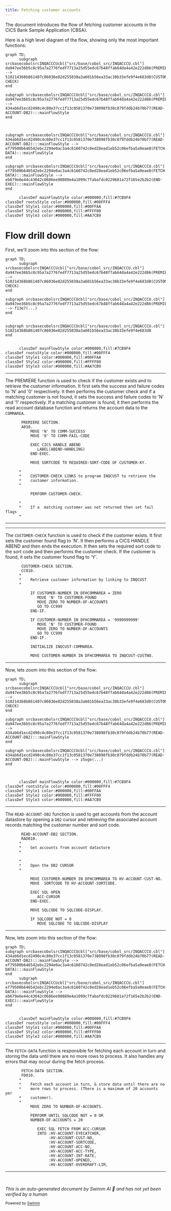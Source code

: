 ```yaml
---
title: Fetching customer accounts
---
```

The document introduces the flow of fetching customer accounts in the CICS Bank Sample Application (CBSA).

Here is a high level diagram of the flow, showing only the most important functions:

```mermaid
graph TD;
      subgraph srcbasecobolsrcINQACCCUcbl["src/base/cobol_src/INQACCCU.cbl"]
da947ee36b5c8c95a7a2776fedf7713a25d55edc67b48ffab64da4a42e222d86(PREMIERE):::mainFlowStyle --> 510214368b861407c86036e82d255038a3a601b56ea33ac38b33efe9f4e683d8(CUSTOMER-CHECK)
end

subgraph srcbasecobolsrcINQACCCUcbl["src/base/cobol_src/INQACCCU.cbl"]
da947ee36b5c8c95a7a2776fedf7713a25d55edc67b48ffab64da4a42e222d86(PREMIERE):::mainFlowStyle --> 434ab6d1ecd2490c4c80e37cc1f13c0581370e738098fb30c079fddb24b70b77(READ-ACCOUNT-DB2):::mainFlowStyle
end



subgraph srcbasecobolsrcINQACCCUcbl["src/base/cobol_src/INQACCCU.cbl"]
434ab6d1ecd2490c4c80e37cc1f13c0581370e738098fb30c079fddb24b70b77(READ-ACCOUNT-DB2):::mainFlowStyle --> ef79500b646542ebc2294e0ac3a4c6160742c0ed28ead1eb52c06efba5a9eae8(FETCH-DATA):::mainFlowStyle
end

subgraph srcbasecobolsrcINQACCCUcbl["src/base/cobol_src/INQACCCU.cbl"]
ef79500b646542ebc2294e0ac3a4c6160742c0ed28ead1eb52c06efba5a9eae8(FETCH-DATA):::mainFlowStyle --> eb679e6e44c43042c0686ee98089e4a1099c7fabafdc0229681a72f165e2b2b2(END-EXEC):::mainFlowStyle
end

      classDef mainFlowStyle color:#000000,fill:#7CB9F4
classDef rootsStyle color:#000000,fill:#00FFF4
classDef Style1 color:#000000,fill:#00FFAA
classDef Style2 color:#000000,fill:#FFFF00
classDef Style3 color:#000000,fill:#AA7CB9
```

# Flow drill down

First, we'll zoom into this section of the flow:

```mermaid
graph TD;
      subgraph srcbasecobolsrcINQACCCUcbl["src/base/cobol_src/INQACCCU.cbl"]
da947ee36b5c8c95a7a2776fedf7713a25d55edc67b48ffab64da4a42e222d86(PREMIERE):::mainFlowStyle --> 510214368b861407c86036e82d255038a3a601b56ea33ac38b33efe9f4e683d8(CUSTOMER-CHECK)
end

subgraph srcbasecobolsrcINQACCCUcbl["src/base/cobol_src/INQACCCU.cbl"]
da947ee36b5c8c95a7a2776fedf7713a25d55edc67b48ffab64da4a42e222d86(PREMIERE):::mainFlowStyle --> f13e7(...)
end


subgraph srcbasecobolsrcINQACCCUcbl["src/base/cobol_src/INQACCCU.cbl"]
510214368b861407c86036e82d255038a3a601b56ea33ac38b33efe9f4e683d8
end


      classDef mainFlowStyle color:#000000,fill:#7CB9F4
classDef rootsStyle color:#000000,fill:#00FFF4
classDef Style1 color:#000000,fill:#00FFAA
classDef Style2 color:#000000,fill:#FFFF00
classDef Style3 color:#000000,fill:#AA7CB9
```

<SwmSnippet path="/src/base/cobol_src/INQACCCU.cbl" line="194">

---

The PREMIERE function is used to check if the customer exists and to retrieve the customer information. It first sets the success and failure codes to 'N' and '0' respectively. It then performs the customer check and if a matching customer is not found, it sets the success and failure codes to 'N' and '1' respectively. If a matching customer is found, it then performs the read account database function and returns the account data to the <SwmToken path="/src/base/cobol_src/INQACCCU.cbl" pos="224:15:15" line-data="      * Return the ACCOUNT data to the COMMAREA">`COMMAREA`</SwmToken>.

```cobol
       PREMIERE SECTION.
       A010.
           MOVE 'N' TO COMM-SUCCESS
           MOVE '0' TO COMM-FAIL-CODE

           EXEC CICS HANDLE ABEND
              LABEL(ABEND-HANDLING)
           END-EXEC.

           MOVE SORTCODE TO REQUIRED-SORT-CODE OF CUSTOMER-KY.

      *
      *    CUSTOMER-CHECK LINKS to program INQCUST to retrieve the
      *    customer information.
      *

           PERFORM CUSTOMER-CHECK.

      *
      *    If a  matching customer was not returned then set fail flags
      *
```

---

</SwmSnippet>

<SwmSnippet path="/src/base/cobol_src/INQACCCU.cbl" line="829">

---

The <SwmToken path="/src/base/cobol_src/INQACCCU.cbl" pos="829:1:3" line-data="       CUSTOMER-CHECK SECTION.">`CUSTOMER-CHECK`</SwmToken> function is used to check if the customer exists. It first sets the customer found flag to 'N'. It then performs a CICS HANDLE ABEND and then ends the execution. It then sets the required sort code to the sort code and then performs the customer check. If the customer is found, it sets the customer found flag to 'Y'.

```cobol
       CUSTOMER-CHECK SECTION.
       CC010.
      *
      *    Retrieve customer information by linking to INQCUST
      *

           IF CUSTOMER-NUMBER IN DFHCOMMAREA = ZERO
              MOVE 'N' TO CUSTOMER-FOUND
              MOVE ZERO TO NUMBER-OF-ACCOUNTS
              GO TO CC999
           END-IF.

           IF CUSTOMER-NUMBER IN DFHCOMMAREA = '9999999999'
              MOVE 'N' TO CUSTOMER-FOUND
              MOVE ZERO TO NUMBER-OF-ACCOUNTS
              GO TO CC999
           END-IF.

           INITIALIZE INQCUST-COMMAREA.

           MOVE CUSTOMER-NUMBER IN DFHCOMMAREA TO INQCUST-CUSTNO.
```

---

</SwmSnippet>

Now, lets zoom into this section of the flow:

```mermaid
graph TD;
      subgraph srcbasecobolsrcINQACCCUcbl["src/base/cobol_src/INQACCCU.cbl"]
da947ee36b5c8c95a7a2776fedf7713a25d55edc67b48ffab64da4a42e222d86(PREMIERE):::mainFlowStyle --> 510214368b861407c86036e82d255038a3a601b56ea33ac38b33efe9f4e683d8(CUSTOMER-CHECK)
end

subgraph srcbasecobolsrcINQACCCUcbl["src/base/cobol_src/INQACCCU.cbl"]
da947ee36b5c8c95a7a2776fedf7713a25d55edc67b48ffab64da4a42e222d86(PREMIERE):::mainFlowStyle --> 434ab6d1ecd2490c4c80e37cc1f13c0581370e738098fb30c079fddb24b70b77(READ-ACCOUNT-DB2):::mainFlowStyle
end

subgraph srcbasecobolsrcINQACCCUcbl["src/base/cobol_src/INQACCCU.cbl"]
434ab6d1ecd2490c4c80e37cc1f13c0581370e738098fb30c079fddb24b70b77(READ-ACCOUNT-DB2):::mainFlowStyle --> z5oge(...)
end



      classDef mainFlowStyle color:#000000,fill:#7CB9F4
classDef rootsStyle color:#000000,fill:#00FFF4
classDef Style1 color:#000000,fill:#00FFAA
classDef Style2 color:#000000,fill:#FFFF00
classDef Style3 color:#000000,fill:#AA7CB9
```

<SwmSnippet path="/src/base/cobol_src/INQACCCU.cbl" line="233">

---

The <SwmToken path="/src/base/cobol_src/INQACCCU.cbl" pos="233:1:5" line-data="       READ-ACCOUNT-DB2 SECTION.">`READ-ACCOUNT-DB2`</SwmToken>  function is used to get accounts from the account datastore by opening a <SwmToken path="/src/base/cobol_src/INQACCCU.cbl" pos="233:5:5" line-data="       READ-ACCOUNT-DB2 SECTION.">`DB2`</SwmToken> cursor and retrieving the associated account records matching the customer number and sort code.

```cobol
       READ-ACCOUNT-DB2 SECTION.
       RAD010.
      *
      *    Get accounts from account datastore
      *

      *
      *    Open the DB2 CURSOR
      *

           MOVE CUSTOMER-NUMBER IN DFHCOMMAREA TO HV-ACCOUNT-CUST-NO.
           MOVE  SORTCODE TO HV-ACCOUNT-SORTCODE.

           EXEC SQL OPEN
              ACC-CURSOR
           END-EXEC.

           MOVE SQLCODE TO SQLCODE-DISPLAY.

           IF SQLCODE NOT = 0
              MOVE SQLCODE TO SQLCODE-DISPLAY
```

---

</SwmSnippet>

Now, lets zoom into this section of the flow:

```mermaid
graph TD;
subgraph srcbasecobolsrcINQACCCUcbl["src/base/cobol_src/INQACCCU.cbl"]
434ab6d1ecd2490c4c80e37cc1f13c0581370e738098fb30c079fddb24b70b77(READ-ACCOUNT-DB2):::mainFlowStyle --> ef79500b646542ebc2294e0ac3a4c6160742c0ed28ead1eb52c06efba5a9eae8(FETCH-DATA):::mainFlowStyle
end
      subgraph srcbasecobolsrcINQACCCUcbl["src/base/cobol_src/INQACCCU.cbl"]
ef79500b646542ebc2294e0ac3a4c6160742c0ed28ead1eb52c06efba5a9eae8(FETCH-DATA):::mainFlowStyle --> eb679e6e44c43042c0686ee98089e4a1099c7fabafdc0229681a72f165e2b2b2(END-EXEC):::mainFlowStyle
end


      classDef mainFlowStyle color:#000000,fill:#7CB9F4
classDef rootsStyle color:#000000,fill:#00FFF4
classDef Style1 color:#000000,fill:#00FFAA
classDef Style2 color:#000000,fill:#FFFF00
classDef Style3 color:#000000,fill:#AA7CB9
```

<SwmSnippet path="/src/base/cobol_src/INQACCCU.cbl" line="454">

---

The <SwmToken path="/src/base/cobol_src/INQACCCU.cbl" pos="454:1:3" line-data="       FETCH-DATA SECTION.">`FETCH-DATA`</SwmToken> function is responsible for fetching each account in turn and storing the data until there are no more rows to process. It also handles any errors that may occur during the fetch process.

```cobol
       FETCH-DATA SECTION.
       FD010.
      *
      *    Fetch each account in turn, & store data until there are no
      *    more rows to process. (There is a maximum of 20 accounts per
      *    customer).
      *
           MOVE ZERO TO NUMBER-OF-ACCOUNTS.

           PERFORM UNTIL SQLCODE NOT = 0 OR
           NUMBER-OF-ACCOUNTS = 20

              EXEC SQL FETCH FROM ACC-CURSOR
              INTO :HV-ACCOUNT-EYECATCHER,
                   :HV-ACCOUNT-CUST-NO,
                   :HV-ACCOUNT-SORTCODE,
                   :HV-ACCOUNT-ACC-NO,
                   :HV-ACCOUNT-ACC-TYPE,
                   :HV-ACCOUNT-INT-RATE,
                   :HV-ACCOUNT-OPENED,
                   :HV-ACCOUNT-OVERDRAFT-LIM,
```

---

</SwmSnippet>

&nbsp;

*This is an auto-generated document by Swimm AI 🌊 and has not yet been verified by a human*

<SwmMeta version="3.0.0" repo-id="Z2l0aHViJTNBJTNBY2ljcy1iYW5raW5nLXNhbXBsZS1hcHBsaWNhdGlvbi1jYnNhLUlCTS1EZW1vJTNBJTNBU3dpbW0tRGVtbw==" repo-name="cics-banking-sample-application-cbsa"><sup>Powered by [Swimm](https://staging.swimm.cloud/)</sup></SwmMeta>
